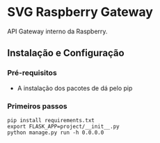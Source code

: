 # SVG Raspberry Gateway
API Gateway interno da Raspberry.

## Instalação e Configuração

### Pré-requisitos

- A instalação dos pacotes de dá pelo pip

### Primeiros passos

```
pip install requirements.txt
export FLASK_APP=project/__init__.py
python manage.py run -h 0.0.0.0
```
